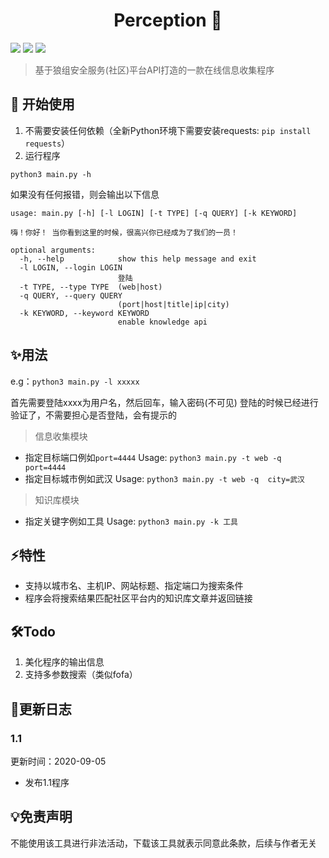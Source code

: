 <h1 align="center">Perception 🚀</h1>

<p>
  <img src="https://img.shields.io/badge/Language-Python2.x/3.x-blue" />
  <img src="https://img.shields.io/badge/Version-1.1-blue" />
  <a href="https://plat.wgpsec.org">
    <img src="https://img.shields.io/badge/Dependence-WgpSec%20Plat-green" target="_blank" />
  </a>
</p>

> 基于狼组安全服务(社区)平台API打造的一款在线信息收集程序

## 🚀 开始使用
1. 不需要安装任何依赖（全新Python环境下需要安装requests: `pip install requests`）
2. 运行程序
```
python3 main.py -h 
```

如果没有任何报错，则会输出以下信息
```
usage: main.py [-h] [-l LOGIN] [-t TYPE] [-q QUERY] [-k KEYWORD]

嗨！你好！ 当你看到这里的时候，很高兴你已经成为了我们的一员！

optional arguments:
  -h, --help            show this help message and exit
  -l LOGIN, --login LOGIN
                        登陆
  -t TYPE, --type TYPE  (web|host)
  -q QUERY, --query QUERY
                        (port|host|title|ip|city)
  -k KEYWORD, --keyword KEYWORD
                        enable knowledge api

```


## ✨用法
e.g：`python3 main.py -l xxxxx`

首先需要登陆xxxx为用户名，然后回车，输入密码(不可见)
登陆的时候已经进行验证了，不需要担心是否登陆，会有提示的
> 信息收集模块
- 指定目标端口例如`port=4444`
Usage: `python3 main.py -t web -q port=4444`
- 指定目标城市例如武汉
Usage: `python3 main.py -t web -q  city=武汉`
> 知识库模块
- 指定关键字例如工具
Usage: `python3 main.py -k 工具`

## ⚡️特性

- 支持以城市名、主机IP、网站标题、指定端口为搜索条件
- 程序会将搜索结果匹配社区平台内的知识库文章并返回链接

## 🛠Todo

1. 美化程序的输出信息
2. 支持多参数搜索（类似fofa）

## 📝更新日志

### 1.1

更新时间：2020-09-05

 - 发布1.1程序

## 💡免责声明

不能使用该工具进行非法活动，下载该工具就表示同意此条款，后续与作者无关
